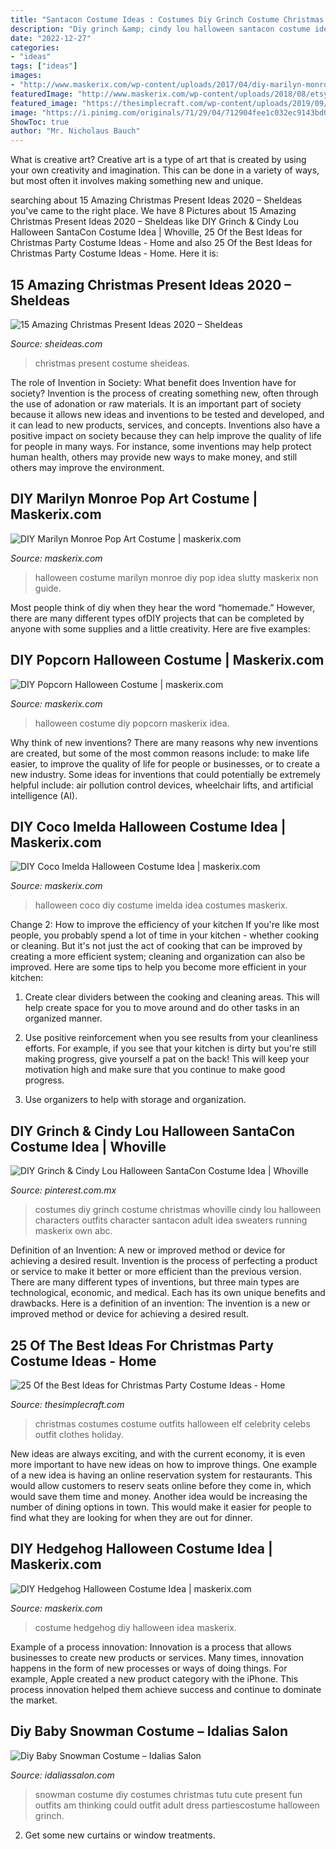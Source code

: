 ```yaml
---
title: "Santacon Costume Ideas : Costumes Diy Grinch Costume Christmas Whoville Cindy Lou Halloween Characters Outfits Character Santacon Adult Idea Sweaters Running Maskerix Own Abc"
description: "Diy grinch &amp; cindy lou halloween santacon costume idea"
date: "2022-12-27"
categories:
- "ideas"
tags: ["ideas"]
images:
- "http://www.maskerix.com/wp-content/uploads/2017/04/diy-marilyn-monroe-halloween-costume-idea-5.jpg"
featuredImage: "http://www.maskerix.com/wp-content/uploads/2018/08/etsy-diy-hedgehog-costume-1.jpg"
featured_image: "https://thesimplecraft.com/wp-content/uploads/2019/09/christmas-party-costume-ideas-best-of-best-25-christmas-costumes-ideas-on-pinterest-of-christmas-party-costume-ideas-1.jpg"
image: "https://i.pinimg.com/originals/71/29/04/712904fee1c032ec9143bd0b37f8ae55.jpg"
ShowToc: true
author: "Mr. Nicholaus Bauch"
---
```



What is creative art?
Creative art is a type of art that is created by using your own creativity and imagination. This can be done in a variety of ways, but most often it involves making something new and unique.

	

		
searching about 15 Amazing Christmas Present Ideas 2020 – SheIdeas you've came to the right place. We have 8 Pictures about 15 Amazing Christmas Present Ideas 2020 – SheIdeas like DIY Grinch &amp; Cindy Lou Halloween SantaCon Costume Idea | Whoville, 25 Of the Best Ideas for Christmas Party Costume Ideas - Home and also 25 Of the Best Ideas for Christmas Party Costume Ideas - Home. Here it is:
		
    
## 15 Amazing Christmas Present Ideas 2020 – SheIdeas

<img loading=lazy src="https://www.sheideas.com/wp-content/uploads/2017/10/Christmas-Present-Costume-Ideas-for-Kids.jpg" onerror="this.onerror=null;this.src='https://tse1.mm.bing.net/th?id=OIP.f9TRnwbPMoP-wWhKsxs8KgHaKA&amp;pid=15.1';" alt="15 Amazing Christmas Present Ideas 2020 – SheIdeas">

_Source: sheideas.com_

>christmas present costume sheideas. 

	

The role of Invention in Society: What benefit does Invention have for society?
Invention is the process of creating something new, often through the use of adonation or raw materials. It is an important part of society because it allows new ideas and inventions to be tested and developed, and it can lead to new products, services, and concepts. Inventions also have a positive impact on society because they can help improve the quality of life for people in many ways. For instance, some inventions may help protect human health, others may provide new ways to make money, and still others may improve the environment.

    
## DIY Marilyn Monroe Pop Art Costume | Maskerix.com

<img loading=lazy src="http://www.maskerix.com/wp-content/uploads/2017/04/diy-marilyn-monroe-halloween-costume-idea-5.jpg" onerror="this.onerror=null;this.src='https://tse2.mm.bing.net/th?id=OIP.ktMphSPOEm52fkcVD5esSwHaHa&amp;pid=15.1';" alt="DIY Marilyn Monroe Pop Art Costume | maskerix.com">

_Source: maskerix.com_

>halloween costume marilyn monroe diy pop idea slutty maskerix non guide. 

	

Most people think of diy when they hear the word “homemade.” However, there are many different types ofDIY projects that can be completed by anyone with some supplies and a little creativity. Here are five examples:

    
## DIY Popcorn Halloween Costume | Maskerix.com

<img loading=lazy src="http://www.maskerix.com/wp-content/uploads/2017/04/maskerix-diy-popcorn-halloween-costume-idea.jpg" onerror="this.onerror=null;this.src='https://tse1.mm.bing.net/th?id=OIP.0_K4a_m9QdcY9W69dyuaIAHaJ4&amp;pid=15.1';" alt="DIY Popcorn Halloween Costume | maskerix.com">

_Source: maskerix.com_

>halloween costume diy popcorn maskerix idea. 

	

Why think of new inventions?
There are many reasons why new inventions are created, but some of the most common reasons include: to make life easier, to improve the quality of life for people or businesses, or to create a new industry. Some ideas for inventions that could potentially be extremely helpful include: air pollution control devices, wheelchair lifts, and artificial intelligence (AI).

    
## DIY Coco Imelda Halloween Costume Idea | Maskerix.com

<img loading=lazy src="http://www.maskerix.com/wp-content/uploads/2018/05/youtube-diy-coco-imelda-halloween-costume-idea.jpg" onerror="this.onerror=null;this.src='https://tse2.mm.bing.net/th?id=OIP.RRLhr9-WRDY8Unl3OsOg3QHaEn&amp;pid=15.1';" alt="DIY Coco Imelda Halloween Costume Idea | maskerix.com">

_Source: maskerix.com_

>halloween coco diy costume imelda idea costumes maskerix. 

	

Change 2: How to improve the efficiency of your kitchen
If you're like most people, you probably spend a lot of time in your kitchen - whether cooking or cleaning. But it's not just the act of cooking that can be improved by creating a more efficient system; cleaning and organization can also be improved. Here are some tips to help you become more efficient in your kitchen:
1. Create clear dividers between the cooking and cleaning areas. This will help create space for you to move around and do other tasks in an organized manner.

2. Use positive reinforcement when you see results from your cleanliness efforts. For example, if you see that your kitchen is dirty but you're still making progress, give yourself a pat on the back! This will keep your motivation high and make sure that you continue to make good progress.

3. Use organizers to help with storage and organization.

    
## DIY Grinch &amp; Cindy Lou Halloween SantaCon Costume Idea | Whoville

<img loading=lazy src="https://i.pinimg.com/originals/71/29/04/712904fee1c032ec9143bd0b37f8ae55.jpg" onerror="this.onerror=null;this.src='https://tse4.mm.bing.net/th?id=OIP.ZxZPvjX4QWH_Gl47IVlCkwHaJ4&amp;pid=15.1';" alt="DIY Grinch &amp; Cindy Lou Halloween SantaCon Costume Idea | Whoville">

_Source: pinterest.com.mx_

>costumes diy grinch costume christmas whoville cindy lou halloween characters outfits character santacon adult idea sweaters running maskerix own abc. 

	

Definition of an Invention: A new or improved method or device for achieving a desired result.
Invention is the process of perfecting a product or service to make it better or more efficient than the previous version. There are many different types of inventions, but three main types are technological, economic, and medical. Each has its own unique benefits and drawbacks. Here is a definition of an invention: 
The invention is a new or improved method or device for achieving a desired result.

    
## 25 Of The Best Ideas For Christmas Party Costume Ideas - Home

<img loading=lazy src="https://thesimplecraft.com/wp-content/uploads/2019/09/christmas-party-costume-ideas-best-of-best-25-christmas-costumes-ideas-on-pinterest-of-christmas-party-costume-ideas-1.jpg" onerror="this.onerror=null;this.src='https://tse1.mm.bing.net/th?id=OIP.3KCF2DmdtScDr56naG5VdgAAAA&amp;pid=15.1';" alt="25 Of the Best Ideas for Christmas Party Costume Ideas - Home">

_Source: thesimplecraft.com_

>christmas costumes costume outfits halloween elf celebrity celebs outfit clothes holiday. 

	

New ideas are always exciting, and with the current economy, it is even more important to have new ideas on how to improve things. One example of a new idea is having an online reservation system for restaurants. This would allow customers to reserv seats online before they come in, which would save them time and money. Another idea would be increasing the number of dining options in town. This would make it easier for people to find what they are looking for when they are out for dinner.

    
## DIY Hedgehog Halloween Costume Idea | Maskerix.com

<img loading=lazy src="http://www.maskerix.com/wp-content/uploads/2018/08/etsy-diy-hedgehog-costume-1.jpg" onerror="this.onerror=null;this.src='https://tse4.mm.bing.net/th?id=OIP.D4QfD3XQ4EeG94rwrJTQigHaKM&amp;pid=15.1';" alt="DIY Hedgehog Halloween Costume Idea | maskerix.com">

_Source: maskerix.com_

>costume hedgehog diy halloween idea maskerix. 

	

Example of a process innovation:
Innovation is a process that allows businesses to create new products or services. Many times, innovation happens in the form of new processes or ways of doing things. For example, Apple created a new product category with the iPhone. This process innovation helped them achieve success and continue to dominate the market.

    
## Diy Baby Snowman Costume – Idalias Salon

<img loading=lazy src="https://i.pinimg.com/originals/40/44/75/4044759b727504c81b95715addb280c7.jpg" onerror="this.onerror=null;this.src='https://tse2.mm.bing.net/th?id=OIP.Dr_MbVNZg9Q1y2DUG_dhfQHaJ4&amp;pid=15.1';" alt="Diy Baby Snowman Costume – Idalias Salon">

_Source: idaliassalon.com_

>snowman costume diy costumes christmas tutu cute present fun outfits am thinking could outfit adult dress partiescostume halloween grinch. 

	

2. Get some new curtains or window treatments.

